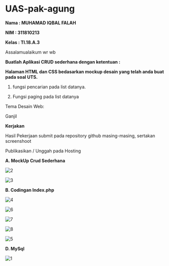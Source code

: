 # UAS-pak-agung

**Nama : MUHAMAD IQBAL FALAH**

**NIM : 311810213**

**Kelas : TI.18.A.3**

Assalamualaikum wr wb

**Buatlah Aplikasi CRUD sederhana dengan ketentuan :**

**Halaman HTML dan CSS bedasarkan mockup desain yang telah anda buat pada soal UTS.**

1. fungsi pencarian pada list datanya.

2. Fungsi paging pada list datanya

Tema Desain Web:


Ganjil

**Kerjakan**

Hasil Pekerjaan submit pada repository github masing-masing, sertakan screenshoot

Publikasikan / Unggah pada Hosting

**A. MockUp Crud Sederhana**

![2](https://user-images.githubusercontent.com/46512186/87128164-5c35f600-c2b9-11ea-898a-0ed0b9b3b87a.png)

![3](https://user-images.githubusercontent.com/46512186/87128251-85568680-c2b9-11ea-9638-3fd57b705751.png)

**B. Codingan Index.php**

![4](https://user-images.githubusercontent.com/46512186/87129421-81c3ff00-c2bb-11ea-8db8-d176ea7ad752.png)

![6](https://user-images.githubusercontent.com/46512186/87129457-8ee0ee00-c2bb-11ea-80b7-aa4ddef98c2e.png)

![7](https://user-images.githubusercontent.com/46512186/87129477-999b8300-c2bb-11ea-9fb5-d36b2d5e2c6f.png)

![8](https://user-images.githubusercontent.com/46512186/87129487-9dc7a080-c2bb-11ea-8f81-62bc8f3ca741.png)

![5](https://user-images.githubusercontent.com/46512186/87129526-aae48f80-c2bb-11ea-9849-efe8bd48fa2b.png)

**D. MySql**

![1](https://user-images.githubusercontent.com/46512186/87127951-07927b00-c2b9-11ea-940d-0edc287662fd.png)

